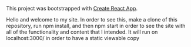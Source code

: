 This project was bootstrapped with [Create React App](https://github.com/facebook/create-react-app).



Hello and welcome to my site. In order to see this, make a clone of this repository, run npm install, and then npm start in order to see the site with all of the functionality and content that I intended. 
It will run on localhost:3000/ in order to have a static viewable copy 